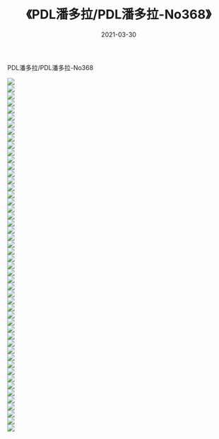 ﻿---
layout: post
title:  《PDL潘多拉/PDL潘多拉-No368》
date:   2021-03-30
img: http://pic.660000.xyz/1:/网络美图/2021/PDL潘多拉/PDL潘多拉-No368/000.jpg
categories: [美女, 清纯, 唯美]
---

PDL潘多拉/PDL潘多拉-No368

 ![](http://pic.660000.xyz/1:/网络美图/2021/PDL潘多拉/PDL潘多拉-No368/001.jpg) <br>![](http://pic.660000.xyz/1:/网络美图/2021/PDL潘多拉/PDL潘多拉-No368/002.jpg) <br>![](http://pic.660000.xyz/1:/网络美图/2021/PDL潘多拉/PDL潘多拉-No368/003.jpg) <br>![](http://pic.660000.xyz/1:/网络美图/2021/PDL潘多拉/PDL潘多拉-No368/004.jpg) <br>![](http://pic.660000.xyz/1:/网络美图/2021/PDL潘多拉/PDL潘多拉-No368/005.jpg) <br>![](http://pic.660000.xyz/1:/网络美图/2021/PDL潘多拉/PDL潘多拉-No368/006.jpg) <br>![](http://pic.660000.xyz/1:/网络美图/2021/PDL潘多拉/PDL潘多拉-No368/007.jpg) <br>![](http://pic.660000.xyz/1:/网络美图/2021/PDL潘多拉/PDL潘多拉-No368/008.jpg) <br>![](http://pic.660000.xyz/1:/网络美图/2021/PDL潘多拉/PDL潘多拉-No368/009.jpg) <br>![](http://pic.660000.xyz/1:/网络美图/2021/PDL潘多拉/PDL潘多拉-No368/010.jpg) <br>![](http://pic.660000.xyz/1:/网络美图/2021/PDL潘多拉/PDL潘多拉-No368/011.jpg) <br>![](http://pic.660000.xyz/1:/网络美图/2021/PDL潘多拉/PDL潘多拉-No368/012.jpg) <br>![](http://pic.660000.xyz/1:/网络美图/2021/PDL潘多拉/PDL潘多拉-No368/013.jpg) <br>![](http://pic.660000.xyz/1:/网络美图/2021/PDL潘多拉/PDL潘多拉-No368/014.jpg) <br>![](http://pic.660000.xyz/1:/网络美图/2021/PDL潘多拉/PDL潘多拉-No368/015.jpg) <br>![](http://pic.660000.xyz/1:/网络美图/2021/PDL潘多拉/PDL潘多拉-No368/016.jpg) <br>![](http://pic.660000.xyz/1:/网络美图/2021/PDL潘多拉/PDL潘多拉-No368/017.jpg) <br>![](http://pic.660000.xyz/1:/网络美图/2021/PDL潘多拉/PDL潘多拉-No368/018.jpg) <br>![](http://pic.660000.xyz/1:/网络美图/2021/PDL潘多拉/PDL潘多拉-No368/019.jpg) <br>![](http://pic.660000.xyz/1:/网络美图/2021/PDL潘多拉/PDL潘多拉-No368/020.jpg) <br>![](http://pic.660000.xyz/1:/网络美图/2021/PDL潘多拉/PDL潘多拉-No368/021.jpg) <br>![](http://pic.660000.xyz/1:/网络美图/2021/PDL潘多拉/PDL潘多拉-No368/022.jpg) <br>![](http://pic.660000.xyz/1:/网络美图/2021/PDL潘多拉/PDL潘多拉-No368/023.jpg) <br>![](http://pic.660000.xyz/1:/网络美图/2021/PDL潘多拉/PDL潘多拉-No368/024.jpg) <br>![](http://pic.660000.xyz/1:/网络美图/2021/PDL潘多拉/PDL潘多拉-No368/025.jpg) <br>![](http://pic.660000.xyz/1:/网络美图/2021/PDL潘多拉/PDL潘多拉-No368/026.jpg) <br>![](http://pic.660000.xyz/1:/网络美图/2021/PDL潘多拉/PDL潘多拉-No368/027.jpg) <br>![](http://pic.660000.xyz/1:/网络美图/2021/PDL潘多拉/PDL潘多拉-No368/028.jpg) <br>![](http://pic.660000.xyz/1:/网络美图/2021/PDL潘多拉/PDL潘多拉-No368/029.jpg) <br>![](http://pic.660000.xyz/1:/网络美图/2021/PDL潘多拉/PDL潘多拉-No368/030.jpg) <br>![](http://pic.660000.xyz/1:/网络美图/2021/PDL潘多拉/PDL潘多拉-No368/031.jpg) <br>![](http://pic.660000.xyz/1:/网络美图/2021/PDL潘多拉/PDL潘多拉-No368/032.jpg) <br>![](http://pic.660000.xyz/1:/网络美图/2021/PDL潘多拉/PDL潘多拉-No368/033.jpg) <br>![](http://pic.660000.xyz/1:/网络美图/2021/PDL潘多拉/PDL潘多拉-No368/034.jpg) <br>![](http://pic.660000.xyz/1:/网络美图/2021/PDL潘多拉/PDL潘多拉-No368/035.jpg) <br>![](http://pic.660000.xyz/1:/网络美图/2021/PDL潘多拉/PDL潘多拉-No368/036.jpg) <br>![](http://pic.660000.xyz/1:/网络美图/2021/PDL潘多拉/PDL潘多拉-No368/037.jpg) <br>![](http://pic.660000.xyz/1:/网络美图/2021/PDL潘多拉/PDL潘多拉-No368/038.jpg) <br>![](http://pic.660000.xyz/1:/网络美图/2021/PDL潘多拉/PDL潘多拉-No368/039.jpg) <br>![](http://pic.660000.xyz/1:/网络美图/2021/PDL潘多拉/PDL潘多拉-No368/040.jpg) <br>![](http://pic.660000.xyz/1:/网络美图/2021/PDL潘多拉/PDL潘多拉-No368/041.jpg) <br>![](http://pic.660000.xyz/1:/网络美图/2021/PDL潘多拉/PDL潘多拉-No368/042.jpg) <br>![](http://pic.660000.xyz/1:/网络美图/2021/PDL潘多拉/PDL潘多拉-No368/043.jpg) <br>![](http://pic.660000.xyz/1:/网络美图/2021/PDL潘多拉/PDL潘多拉-No368/044.jpg) <br>![](http://pic.660000.xyz/1:/网络美图/2021/PDL潘多拉/PDL潘多拉-No368/045.jpg) <br>![](http://pic.660000.xyz/1:/网络美图/2021/PDL潘多拉/PDL潘多拉-No368/046.jpg) <br>![](http://pic.660000.xyz/1:/网络美图/2021/PDL潘多拉/PDL潘多拉-No368/047.jpg) <br>![](http://pic.660000.xyz/1:/网络美图/2021/PDL潘多拉/PDL潘多拉-No368/048.jpg) <br>![](http://pic.660000.xyz/1:/网络美图/2021/PDL潘多拉/PDL潘多拉-No368/049.jpg) <br>![](http://pic.660000.xyz/1:/网络美图/2021/PDL潘多拉/PDL潘多拉-No368/050.jpg) <br>